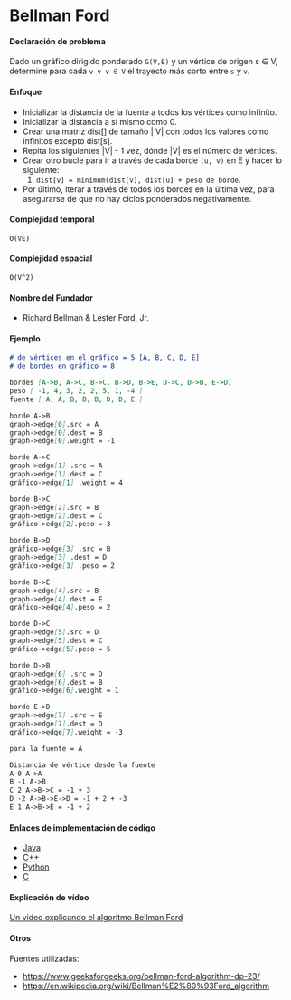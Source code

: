 # Bellman Ford

#### Declaración de problema

Dado un gráfico dirigido ponderado `G(V,E)` y un vértice de origen s ∈ V, determine para cada `v v v ∈ V` el trayecto más corto entre `s` y `v`.

#### Enfoque

- Inicializar la distancia de la fuente a todos los vértices como infinito.
- Inicializar la distancia a sí mismo como 0.
- Crear una matriz dist[] de tamaño | V| con todos los valores como infinitos excepto dist[s].
- Repita los siguientes |V| - 1 vez, dónde |V| es el número de vértices.
- Crear otro bucle para ir a través de cada borde `(u, v)` en E y hacer lo siguiente:
  1. `dist[v] = minimum(dist[v], dist[u] + peso de borde`.
- Por último, iterar a través de todos los bordes en la última vez, para asegurarse de que no hay ciclos ponderados negativamente.

#### Complejidad temporal 

`O(VE)`

#### Complejidad espacial

`O(V^2)`

#### Nombre del Fundador

- Richard Bellman & Lester Ford, Jr.

#### Ejemplo

```markdown
# de vértices en el gráfico = 5 [A, B, C, D, E]
# de bordes en gráfico = 8

bordes [A->B, A->C, B->C, B->D, B->E, D->C, D->B, E->D]
peso [ -1, 4, 3, 2, 2, 5, 1, -4 ]
fuente [ A, A, B, B, B, D, D, E ]

borde A->B
graph->edge[0].src = A
graph->edge[0].dest = B
graph->edge[0].weight = -1

borde A->C
graph->edge[1] .src = A
graph->edge[1].dest = C
gráfico->edge[1] .weight = 4

borde B->C
graph->edge[2].src = B
graph->edge[2].dest = C
gráfico->edge[2].peso = 3

borde B->D
gráfico->edge[3] .src = B
graph->edge[3] .dest = D
gráfico->edge[3] .peso = 2

borde B->E
graph->edge[4].src = B
graph->edge[4].dest = E
gráfico->edge[4].peso = 2

borde D->C
graph->edge[5].src = D
graph->edge[5].dest = C
gráfico->edge[5].peso = 5

borde D->B
graph->edge[6] .src = D
graph->edge[6].dest = B
gráfico->edge[6].weight = 1

borde E->D
graph->edge[7] .src = E
graph->edge[7].dest = D
gráfico->edge[7].weight = -3

para la fuente = A

Distancia de vértice desde la fuente
A 0 A->A
B -1 A->B
C 2 A->B->C = -1 + 3
D -2 A->B->E->D = -1 + 2 + -3
E 1 A->B->E = -1 + 2
```

#### Enlaces de implementación de código

- [Java](https://github.com/CloudArmor/Java/blob/master/src/main/java/com/thealgorithms/datastructures/graphs/BellmanFord.java)
- [C++](https://github.com/CloudArmor/C-Plus-Plus/blob/master/Dynamic%20Programming/Bellman-Ford.cpp)
- [Python](https://github.com/CloudArmor/PyAlgorithms/blob/master/data_structures/graph/bellman_ford.py)
- [C](https://github.com/CloudArmor/C/blob/master/data_structures/graphs/Bellman-Ford.c)

#### Explicación de vídeo

[Un video explicando el algoritmo Bellman Ford](https://www.youtube.com/watch?v=hxMWBBCpR6A)

#### Otros

Fuentes utilizadas:

- <https://www.geeksforgeeks.org/bellman-ford-algorithm-dp-23/>
- <https://en.wikipedia.org/wiki/Bellman%E2%80%93Ford_algorithm>
